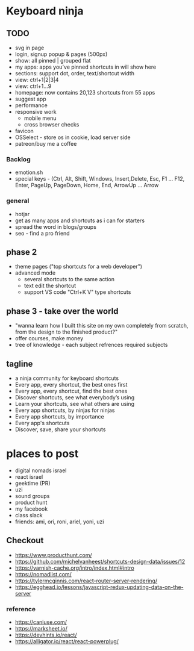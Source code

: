 # Keyboard ninja

## TODO

- svg in page
- login, signup popup & pages (500px)
- show: all pinned | grouped flat
- my apps: apps you've pinned shortcuts in will show here
- sections: support dot, order, text/shortcut width
- view: ctrl+1|2|3|4
- view: ctrl+1...9
- homepage: now contains 20,123 shortcuts from 55 apps
- suggest app
- performance
- responsive work
  - mobile menu
  - cross browser checks
- favicon
- OSSelect - store os in cookie, load server side
- patreon/buy me a coffee

### Backlog

- emotion.sh
- special keys - (Ctrl, Alt, Shift, Windows, Insert,Delete, Esc, F1 ... F12, Enter, PageUp, PageDown, Home, End, ArrowUp ... Arrow

### general

- hotjar
- get as many apps and shortcuts as i can for starters
- spread the word in blogs/groups
- seo - find a pro friend

## phase 2

- theme pages ("top shortcuts for a web developer")
- advanced mode
  - several shortcuts to the same action
  - text edit the shortcut
  - support VS code "Ctrl+K V" type shortcuts

## phase 3 - take over the world

- "wanna learn how I built this site on my own completely from scratch, from the design to the finished product?"
- offer courses, make money
- tree of knowledge - each subject refrences required subjects

## tagline

- a ninja community for keyboard shortcuts
- Every app, every shortcut, the best ones first
- Every app, every shortcut, find the best ones
- Discover shortcuts, see what everybody’s using
- Learn your shortcuts, see what others are using
- Every app shortcuts, by ninjas for ninjas
- Every app shortcuts, by importance
- Every app's shortcuts
- Discover, save, share your shortcuts

# places to post

- digital nomads israel
- react israel
- geektime (PR)
- uzi
- sound groups
- product hunt
- my facebook
- class slack
- friends: ami, ori, roni, ariel, yoni, uzi

## Checkout

- https://www.producthunt.com/
- https://github.com/michelvanheest/shortcuts-design-data/issues/12
- https://varnish-cache.org/intro/index.html#intro
- https://nomadlist.com/
- https://tylermcginnis.com/react-router-server-rendering/
- https://egghead.io/lessons/javascript-redux-updating-data-on-the-server

### reference

- https://caniuse.com/
- https://marksheet.io/
- https://devhints.io/react/
- https://alligator.io/react/react-powerplug/
